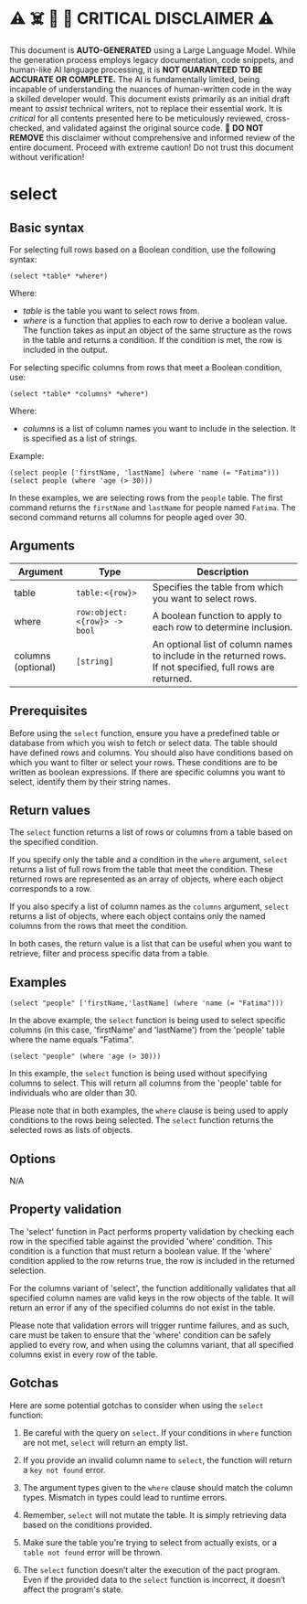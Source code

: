 
# ⚠️ ☠️ 🔮 🤖 CRITICAL DISCLAIMER ⚠️

 
This document is **AUTO-GENERATED** using a Large Language Model. While the generation process employs legacy documentation, code snippets, and human-like AI language processing, it is **NOT GUARANTEED TO BE ACCURATE OR COMPLETE.** The AI is fundamentally limited, being incapable of understanding the nuances of human-written code in the way a skilled developer would. This document exists primarily as an initial draft meant to *assist* technical writers, not to replace their essential work. It is *critical* for all contents presented here to be meticulously reviewed, cross-checked, and validated against the original source code. 🚫 **DO NOT REMOVE** this disclaimer without comprehensive and informed review of the entire document. Proceed with extreme caution! Do not trust this document without verification!

# select

## Basic syntax

For selecting full rows based on a Boolean condition, use the following syntax:

```pact
(select *table* *where*)
```

Where:
- *table* is the table you want to select rows from.
- *where* is a function that applies to each row to derive a boolean value. The function takes as input an object of the same structure as the rows in the table and returns a condition. If the condition is met, the row is included in the output.

For selecting specific columns from rows that meet a Boolean condition, use:

```pact
(select *table* *columns* *where*)
```

Where:
- *columns* is a list of column names you want to include in the selection. It is specified as a list of strings.

Example:

```pact
(select people ['firstName, 'lastName] (where 'name (= "Fatima")))
(select people (where 'age (> 30)))
```

In these examples, we are selecting rows from the `people` table. The first command returns the `firstName` and `lastName` for people named `Fatima`. The second command returns all columns for people aged over 30.

## Arguments

| Argument | Type | Description |
| --- | --- | --- |
| table | `table:<{row}>` | Specifies the table from which you want to select rows.  |
| where | `row:object:<{row}> -> bool` | A boolean function to apply to each row to determine inclusion. |
| columns (optional) | `[string]` | An optional list of column names to include in the returned rows. If not specified, full rows are returned. |

## Prerequisites

Before using the `select` function, ensure you have a predefined table or database from which you wish to fetch or select data. The table should have defined rows and columns. You should also have conditions based on which you want to filter or select your rows. These conditions are to be written as boolean expressions. If there are specific columns you want to select, identify them by their string names.

## Return values

The `select` function returns a list of rows or columns from a table based on the specified condition. 

If you specify only the table and a condition in the `where` argument, `select` returns a list of full rows from the table that meet the condition. These returned rows are represented as an array of objects, where each object corresponds to a row. 

If you also specify a list of column names as the `columns` argument, `select` returns a list of objects, where each object contains only the named columns from the rows that meet the condition.

In both cases, the return value is a list that can be useful when you want to retrieve, filter and process specific data from a table.

## Examples

```pact
(select "people" ['firstName,'lastName] (where 'name (= "Fatima")))
```

In the above example, the `select` function is being used to select specific columns (in this case, 'firstName' and 'lastName') from the 'people' table where the name equals "Fatima".

```pact
(select "people" (where 'age (> 30)))
```

In this example, the `select` function is being used without specifying columns to select. This will return all columns from the 'people' table for individuals who are older than 30.

Please note that in both examples, the `where` clause is being used to apply conditions to the rows being selected. The `select` function returns the selected rows as lists of objects.

## Options

N/A

## Property validation

The 'select' function in Pact performs property validation by checking each row in the specified table against the provided 'where' condition. This condition is a function that must return a boolean value. If the 'where' condition applied to the row returns true, the row is included in the returned selection. 

For the columns variant of 'select', the function additionally validates that all specified column names are valid keys in the row objects of the table. It will return an error if any of the specified columns do not exist in the table.

Please note that validation errors will trigger runtime failures, and as such, care must be taken to ensure that the 'where' condition can be safely applied to every row, and when using the columns variant, that all specified columns exist in every row of the table.

## Gotchas

Here are some potential gotchas to consider when using the `select` function:

1. Be careful with the query on `select`. If your conditions in `where` function are not met, `select` will return an empty list. 

2. If you provide an invalid column name to `select`, the function will return a `key not found` error.

3. The argument types given to the `where` clause should match the column types. Mismatch in types could lead to runtime errors.

4. Remember, `select` will not mutate the table. It is simply retrieving data based on the conditions provided.

5. Make sure the table you're trying to select from actually exists, or a `table not found` error will be thrown.

6. The `select` function doesn’t alter the execution of the pact program. Even if the provided data to the `select` function is incorrect, it doesn’t affect the program's state.

